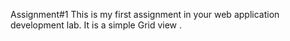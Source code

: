 Assignment#1
This is my first assignment in your web application development lab. It is a simple Grid view . 
